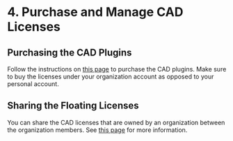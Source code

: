 # 4. Purchase and Manage CAD Licenses

## Purchasing the CAD Plugins

Follow the instructions on [this page](../../get-started/setting-up-rhino-grasshopper-and-revit-plugins/purchase-and-manage-plugins.md) to purchase the CAD plugins. Make sure to buy the licenses under your organization account as opposed to your personal account.

## Sharing the Floating Licenses

You can share the CAD licenses that are owned by an organization between the organization members. See [this page](../../get-started/manage-license-pool.md) for more information.
